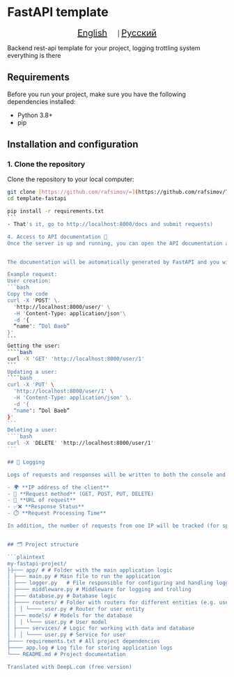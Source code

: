 # FastAPI template
<p align="center">
  <a href="README.md" style="font-size: 20px; margin-right: 20px;">English</a> |
  <a href="README.ru.md" style="font-size: 20px;">Русский</a>
</p>

Backend rest-api template for your project, logging trottling system everything is there

## Requirements

Before you run your project, make sure you have the following dependencies installed:

- Python 3.8+
- pip

## Installation and configuration

### 1. Clone the repository

Clone the repository to your local computer:

```bash
git clone [https://github.com/rafsimov/=](https://github.com/rafsimov/Template-FastAPI)
cd template-fastapi
```
`````bash
pip install -r requirements.txt
```
- That's it, go to http://localhost:8000/docs and submit requests)

4. Access to API documentation 📑
Once the server is up and running, you can open the API documentation at http://localhost:8000/docs.


The documentation will be automatically generated by FastAPI and you will be able to submit requests directly from your browser.

Example request:
User creation:
```bash
Copy the code
curl -X 'POST' \.
  'http://localhost:8000/user/' \
  -H 'Content-Type: application/json'\
  -d '{
  “name": ”Dol Baeb”
}'
```
Getting the user:
````bash
curl -X 'GET' 'http://localhost:8000/user/1'
```
Updating a user:
````bash
curl -X 'PUT' \
  'http://localhost:8000/user/1' \
  -H 'Content-Type: application/json' \.
  -d '{
  “name": ”Dol Baeb”
}'
```
Deleting a user:
````bash
curl -X 'DELETE' 'http://localhost:8000/user/1'
```

## 📝 Logging

Logs of requests and responses will be written to both the console and the `app.log` file. The log will include:

- 🌍 **IP address of the client**
- 🔄 **Request method** (GET, POST, PUT, DELETE)
- 📡 **URL of request**
- ✅❌ **Response Status**
- ⏱️ **Request Processing Time**

In addition, the number of requests from one IP will be tracked (for spam protection). If the number of requests exceeds the specified limit, the server returns error 429 (Too Many Requests).


## 🗂 Project structure

```plaintext
my-fastapi-project/
├├─── app/ # # Folder with the main application logic
│ ├─── main.py # Main file to run the application
│ ├─── logger.py   # File responsible for configuring and handling logging functionality
│ ├──── middleware.py # Middleware for logging and trolling
│ ├─── database.py # Database logic
│ ├──── routers/ # Folder with routers for different entities (e.g. users)
│ │ │ └──── user.py # Router for user entity
│ ├─── models/ # Models for the database
│ │ │ └└─── user.py # User model
│ ├──── services/ # Logic for working with data and database
│ │ │ └──── user.py # Service for user
├──── requirements.txt # All project dependencies
├──── app.log # Log file for storing application logs
└─── README.md # Project documentation

Translated with DeepL.com (free version)